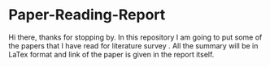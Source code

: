 # Paper-Reading-Report
Hi there, thanks for stopping by. In this repository I am going to put some of the papers that I have read for literature survey . All the summary will be in LaTex format and link of the paper is given in the report itself.
